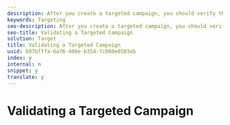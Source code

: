```yaml
---
description: After you create a targeted campaign, you should verify that it works as expected.
keywords: Targeting
seo-description: After you create a targeted campaign, you should verify that it works as expected.
seo-title: Validating a Targeted Campaign
solution: Target
title: Validating a Targeted Campaign
uuid: b07bfffa-6a76-496e-b354-7c008e0503eb
index: y
internal: n
snippet: y
translate: y
---
```


# Validating a Targeted Campaign

